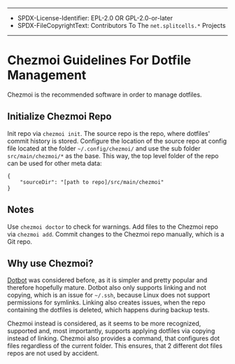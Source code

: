----
* SPDX-License-Identifier: EPL-2.0 OR GPL-2.0-or-later
* SPDX-FileCopyrightText: Contributors To The `net.splitcells.*` Projects
----
# Chezmoi Guidelines For Dotfile Management
Chezmoi is the recommended software in order to manage dotfiles.
## Initialize Chezmoi Repo
Init repo via `chezmoi init`.
The source repo is the repo, where dotfiles' commit history is stored.
Configure the location of the source repo at config file located at the folder `~/.config/chezmoi/` and
use the sub folder `src/main/chezmoi/*` as the base.
This way, the top level folder of the repo can be used for other meta data:
```
{
    "sourceDir": "[path to repo]/src/main/chezmoi"
}
```
## Notes
Use `chezmoi doctor` to check for warnings.
Add files to the Chezmoi repo via `chezmoi add`.
Commit changes to the Chezmoi repo manually, which is a Git repo.
## Why use Chezmoi?
[Dotbot](https://github.com/anishathalye/dotbot) was considered before,
as it is simpler and pretty popular and therefore hopefully mature.
Dotbot also only supports linking and not copying,
which is an issue for `~/.ssh`,
because Linux does not support permissions for symlinks.
Linking also creates issues, when the repo containing the dotfiles is deleted,
which happens during backup tests.

Chezmoi instead is considered, as it seems to be more recognized, supported and,
most importantly, supports applying dotfiles via copying instead of linking.
Chezmoi also provides a command, that configures dot files regardless of the current folder.
This ensures, that 2 different dot files repos are not used by accident.